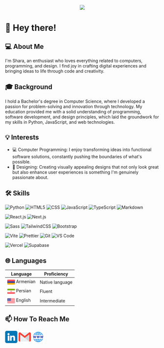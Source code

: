 <p align="center"><img src="./assets/banners/night-city.png"></p>

# 👋 Hey there!

## 💻 About Me

I'm Shara, an enthusiast who loves everything related to computers, programming, and design. I find joy in crafting digital experiences and bringing ideas to life through code and creativity.

## 🎓 Background

I hold a Bachelor's degree in Computer Science, where I developed a passion for problem-solving and innovation through technology. My education provided me with a solid understanding of programming, software development, and design principles, which laid the groundwork for my skills in Python, JavaScript, and web technologies.

## 💡 Interests

- 💻 Computer Programming: I enjoy transforming ideas into functional software solutions, constantly pushing the boundaries of what's possible.
- 🎨 Designing: Creating visually appealing designs that not only look great but also enhance user experiences is something I'm genuinely passionate about.

## 🛠️ Skills

![Python](https://img.shields.io/badge/-Python-3776AB?style=flat-square&logo=python&logoColor=white)
![HTML5](https://img.shields.io/badge/-HTML5-%23E44D27?style=flat-square&logo=html5&logoColor=ffffff)
![CSS](https://img.shields.io/badge/-CSS-%231572B6?style=flat-square&logo=css3)
![JavaScript](https://img.shields.io/badge/-JavaScript-%23F7DF1C?style=flat-square&logo=javascript&logoColor=000000&color=%23FFCE5A)
![TypeScript](https://img.shields.io/badge/-TypeScript-007ACC?style=flat-square&logo=typescript&logoColor=white)
![Markdown](https://img.shields.io/badge/-Markdown-000000?style=flat-square&logo=markdown&logoColor=white)

![React.js](https://img.shields.io/badge/-React.js-%23282C34?style=flat-square&logo=react)
![Next.js](https://img.shields.io/badge/-Next.js-%23000000?style=flat-square&logo=nextdotjs)

![Sass](https://img.shields.io/badge/-Sass-%23CC6699?style=flat-square&logo=sass&logoColor=ffffff)
![TailwindCSS](https://img.shields.io/badge/-TailwindCSS-%231a202c?style=flat-square&logo=tailwind-css)
![Bootstrap](https://img.shields.io/badge/-Bootstrap-%236E2BF2?style=flat-square&logo=bootstrap&logoColor=ffffff)

![Vite](https://img.shields.io/badge/-Vite-%23646CFF?style=flat-square&logo=vite&logoColor=ffffff)
![Prettier](https://img.shields.io/badge/-Prettier-%23F7B93E?style=flat-square&logo=prettier&logoColor=ffffff)
![Git](https://img.shields.io/badge/-Git-%23F05032?style=flat-square&logo=git&logoColor=%23ffffff)
![VS Code](https://img.shields.io/badge/-VSCode-%23007ACC?style=flat-square&logo=visual-studio-code)

![Vercel](https://img.shields.io/badge/-Vercel-%23ffffff?style=flat-square&logo=vercel&logoColor=000000)
![Supabase](https://img.shields.io/badge/-Supabase-%231c1c1c?style=flat-square&logo=supabase&logoColor=3dce8d)

## 🌐 Languages

| Language                                                                                                      | Proficiency     |
| ------------------------------------------------------------------------------------------------------------- | --------------- |
| <img src="./assets/flags/armenia.png" width="25" height="25" style="vertical-align: middle;" /> Armenian      | Native language |
| <img src="./assets/flags/iran.png" width="25" height="25" style="vertical-align: middle;" /> Persian          | Fluent          |
| <img src="./assets/flags/united-states.png" width="25" height="25" style="vertical-align: middle;" /> English | Intermediate    |

## 📫 How To Reach Me

[<img src="./assets/socials/linkedin.png" height="40em" align="center" alt="Follow Shara on LinkedIn" title="Follow Shara on LinkedIn"/>](https://www.linkedin.com/in/shara-sh/)
[<img src="./assets/socials/gmail.png" height="40em" align="center" alt="reach Shara on Gmail" title="reach Shara on Gmail"/>](mailto:sharashahverdian@gmail.com)
[<img src="./assets/socials/website.png" height="40em" align="center" alt="reach Shara on Gmail" title="reach Shara on Gmail"/>](https://shara-sh.github.io/Shara-Sh)
